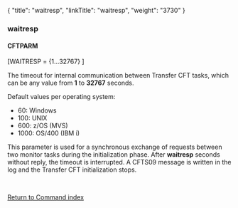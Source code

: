 {
    "title": "waitresp",
    "linkTitle": "waitresp",
    "weight": "3730"
}<span id="waitresp"></span>

### waitresp

#### CFTPARM

\[WAITRESP = {1...32767} \]

The timeout  for internal communication between Transfer CFT
tasks, which can be any
value from **1** to <span style="font-weight: bold;">32767</span> seconds.

Default values per operating system:

-   60:  Windows
-   100:  UNIX
-   600:  z/OS (MVS)
-   1000:  OS/400 (IBM i)

This parameter is used for a synchronous exchange of requests between
two monitor tasks during the initialization phase. After <span style="font-weight: bold;">waitresp</span>
seconds without reply, the timeout is interrupted. A CFTS09 message is
written in the log and the  <span class="mc-variable axway_variables.Component_Short_Name variable">Transfer CFT</span> initialization stops.

 

[Return to Command index](../../)

